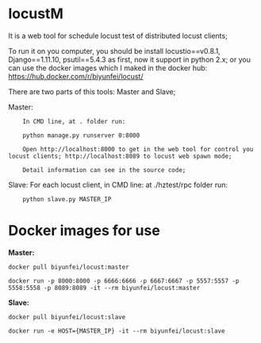 # locustM
It is a web tool for schedule locust test of distributed locust clients;

To run it on you computer, you should be install locustio==v0.8.1, Django==1.11.10, psutil==5.4.3 as first, now it support in python 2.x; or you can use the docker images which I maked in the docker hub: https://hub.docker.com/r/biyunfei/locust/

There are two parts of this tools: Master and Slave;

Master:

		In CMD line, at . folder run: 

		python manage.py runserver 0:8000

		Open http://localhost:8000 to get in the web tool for control you locust clients; http://localhost:8089 to locust web spawn mode;

		Detail information can see in the source code;

Slave:
		For each locust client, in CMD line: at ./hztest/rpc folder run:
		
		python slave.py MASTER_IP
# Docker images for use
**Master:**
      
	docker pull biyunfei/locust:master
      
	docker run -p 8000:8000 -p 6666:6666 -p 6667:6667 -p 5557:5557 -p 5558:5558 -p 8089:8089 -it --rm biyunfei/locust:master
      
**Slave:**

	docker pull biyunfei/locust:slave

	docker run -e HOST={MASTER_IP} -it --rm biyunfei/locust:slave
